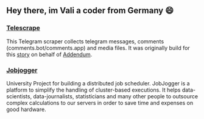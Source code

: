 ## Hey there, im Vali a coder from Germany 😄

### [Telescrape](https://github.com/PeterWalchhofer/Telescrape)
This Telegram scraper collects telegram messages, comments (comments.bot/comments.app) and media files. It was originally build for this [story](https://www.addendum.org/news/telegram-netzwerk-sellner/) on behalf of [Addendum](https://addendum.org).

### [Jobjogger](https://gitlab.com/jobjogger/main)
University Project for building a distributed job scheduler. JobJogger is a platform to simplify the handling of cluster-based executions.
It helps data-scientists, data-journalists, statisticians and many other people to outsource complex calculations
to our servers in order to save time and expenses on good hardware.






<!--
**vali101/vali101** is a ✨ _special_ ✨ repository because its `README.md` (this file) appears on your GitHub profile.

Here are some ideas to get you started:

- 🔭 I’m currently working on ...
- 🌱 I’m currently learning ...
- 👯 I’m looking to collaborate on ...
- 🤔 I’m looking for help with ...
- 💬 Ask me about ...
- 📫 How to reach me: ...
- 😄 Pronouns: ...
- ⚡ Fun fact: ...
-->
